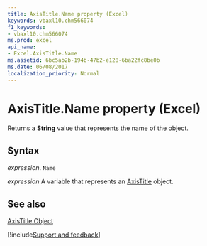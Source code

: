 ```yaml
---
title: AxisTitle.Name property (Excel)
keywords: vbaxl10.chm566074
f1_keywords:
- vbaxl10.chm566074
ms.prod: excel
api_name:
- Excel.AxisTitle.Name
ms.assetid: 6bc5ab2b-194b-47b2-e128-6ba22fc8be0b
ms.date: 06/08/2017
localization_priority: Normal
---
```



# AxisTitle.Name property (Excel)

Returns a  **String** value that represents the name of the object.


## Syntax

_expression_. `Name`

_expression_ A variable that represents an [AxisTitle](Excel.AxisTitle-graph-property.md) object.


## See also


[AxisTitle Object](Excel.AxisTitle(object).md)

[!include[Support and feedback](~/includes/feedback-boilerplate.md)]